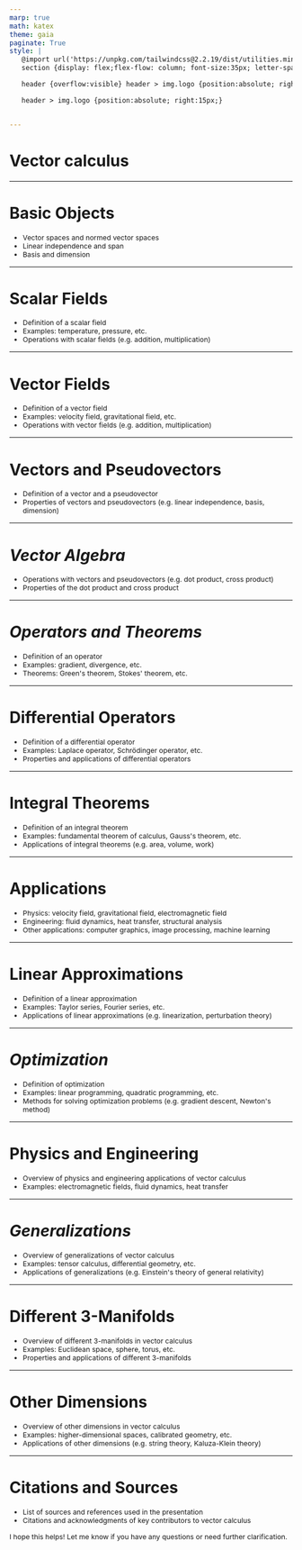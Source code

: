 ```yaml
---
marp: true
math: katex
theme: gaia
paginate: True
style: |
   @import url('https://unpkg.com/tailwindcss@2.2.19/dist/utilities.min.css');
   section {display: flex;flex-flow: column; font-size:35px; letter-spacing:1.4px;}

   header {overflow:visible} header > img.logo {position:absolute; right:15px;}

   header > img.logo {position:absolute; right:15px;}


---
```

<!-- backgroundColor: white -->
<!-- _class: lead -->

 # Vector calculus

---
<style scoped>p,li {font-size:0.88em}</style>

 # Basic Objects
- Vector spaces and normed vector spaces
- Linear independence and span
- Basis and dimension


---
<style scoped>p,li {font-size:0.88em}</style>

 # Scalar Fields

- Definition of a scalar field
- Examples: temperature, pressure, etc.
- Operations with scalar fields (e.g. addition, multiplication)

---
<style scoped>p,li {font-size:0.88em}</style>

 # Vector Fields
- Definition of a vector field
- Examples: velocity field, gravitational field, etc.
- Operations with vector fields (e.g. addition, multiplication)


---
<style scoped>p,li {font-size:0.92em}</style>

 # **Vectors and Pseudovectors**

- Definition of a vector and a pseudovector
- Properties of vectors and pseudovectors (e.g. linear independence, basis, dimension)

---
<style scoped>p,li {font-size:0.92em}</style>

 # _Vector Algebra_
- Operations with vectors and pseudovectors (e.g. dot product, cross product)
- Properties of the dot product and cross product


---
<style scoped>p,li {font-size:0.88em}</style>

 # _Operators and Theorems_
- Definition of an operator
- Examples: gradient, divergence, etc.
- Theorems: Green's theorem, Stokes' theorem, etc.


---
<style scoped>p,li {font-size:0.88em}</style>

 # Differential Operators

- Definition of a differential operator
- Examples: Laplace operator, Schrödinger operator, etc.
- Properties and applications of differential operators

---
<style scoped>p,li {font-size:0.88em}</style>

 # **Integral Theorems**
- Definition of an integral theorem
- Examples: fundamental theorem of calculus, Gauss's theorem, etc.
- Applications of integral theorems (e.g. area, volume, work)


---
<style scoped>p,li {font-size:0.88em}</style>

 # Applications

- Physics: velocity field, gravitational field, electromagnetic field
- Engineering: fluid dynamics, heat transfer, structural analysis
- Other applications: computer graphics, image processing, machine learning

---
<style scoped>p,li {font-size:0.88em}</style>

 # Linear Approximations

- Definition of a linear approximation
- Examples: Taylor series, Fourier series, etc.
- Applications of linear approximations (e.g. linearization, perturbation theory)

---
<style scoped>p,li {font-size:0.88em}</style>

 # _Optimization_
- Definition of optimization
- Examples: linear programming, quadratic programming, etc.
- Methods for solving optimization problems (e.g. gradient descent, Newton's method)


---
<style scoped>p,li {font-size:0.92em}</style>

 # Physics and Engineering
- Overview of physics and engineering applications of vector calculus
- Examples: electromagnetic fields, fluid dynamics, heat transfer


---
<style scoped>p,li {font-size:0.88em}</style>

 # _Generalizations_

- Overview of generalizations of vector calculus
- Examples: tensor calculus, differential geometry, etc.
- Applications of generalizations (e.g. Einstein's theory of general relativity)

---
<style scoped>p,li {font-size:0.88em}</style>

 # Different 3-Manifolds

- Overview of different 3-manifolds in vector calculus
- Examples: Euclidean space, sphere, torus, etc.
- Properties and applications of different 3-manifolds

---
<style scoped>p,li {font-size:0.88em}</style>

 # **Other Dimensions**
- Overview of other dimensions in vector calculus
- Examples: higher-dimensional spaces, calibrated geometry, etc.
- Applications of other dimensions (e.g. string theory, Kaluza-Klein theory)


---
<style scoped>p,li {font-size:0.88em}</style>

 # Citations and Sources

- List of sources and references used in the presentation
- Citations and acknowledgments of key contributors to vector calculus

I hope this helps! Let me know if you have any questions or need further clarification.